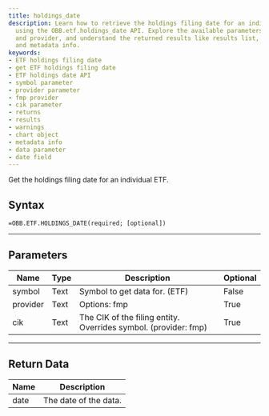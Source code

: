 ```yaml
---
title: holdings_date
description: Learn how to retrieve the holdings filing date for an individual ETF
  using the OBB.etf.holdings_date API. Explore the available parameters, such as symbol
  and provider, and understand the returned results like results list, chart object,
  and metadata info.
keywords: 
- ETF holdings filing date
- get ETF holdings filing date
- ETF holdings date API
- symbol parameter
- provider parameter
- fmp provider
- cik parameter
- returns
- results
- warnings
- chart object
- metadata info
- data parameter
- date field
---
```


<!-- markdownlint-disable MD041 -->

Get the holdings filing date for an individual ETF.

## Syntax

```excel wordwrap
=OBB.ETF.HOLDINGS_DATE(required; [optional])
```

---

## Parameters

| Name | Type | Description | Optional |
| ---- | ---- | ----------- | -------- |
| symbol | Text | Symbol to get data for. (ETF) | False |
| provider | Text | Options: fmp | True |
| cik | Text | The CIK of the filing entity. Overrides symbol. (provider: fmp) | True |

---

## Return Data

| Name | Description |
| ---- | ----------- |
| date | The date of the data.  |

